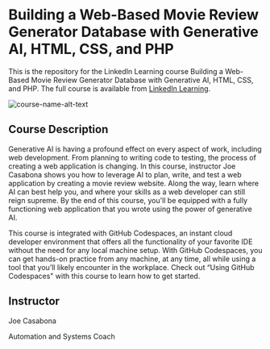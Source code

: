 # Building a Web-Based Movie Review Generator Database with Generative AI, HTML, CSS, and PHP
This is the repository for the LinkedIn Learning course Building a Web-Based Movie Review Generator Database with Generative AI, HTML, CSS, and PHP. The full course is available from [LinkedIn Learning][lil-course-url].

![course-name-alt-text][lil-thumbnail-url] 

## Course Description

<p>Generative AI is having a profound effect on every aspect of work, including web development. From planning to writing code to testing, the process of creating a web application is changing. In this course, instructor Joe Casabona shows you how to leverage AI to plan, write, and test a web application by creating a movie review website. Along the way, learn where AI can best help you, and where your skills as a web developer can still reign supreme. By the end of this course, you'll be equipped with a fully functioning web application that you wrote using the power of generative AI.</p><p>This course is integrated with GitHub Codespaces, an instant cloud developer environment that offers all the functionality of your favorite IDE without the need for any local machine setup. With GitHub Codespaces, you can get hands-on practice from any machine, at any time, all while using a tool that you’ll likely encounter in the workplace. Check out “Using GitHub Codespaces" with this course to learn how to get started.</p>

## Instructor

Joe Casabona

Automation and Systems Coach


[0]: # (Replace these placeholder URLs with actual course URLs)

[lil-course-url]: https://www.linkedin.com/learning/hands-on-ai-build-a-web-based-movie-review-generator-database-with-generative-ai-html-css-and-php
[lil-thumbnail-url]: https://media.licdn.com/dms/image/v2/D560DAQHu690dlOToAg/learning-public-crop_675_1200/B56ZhcXFT7HUAc-/0/1753896212037?e=2147483647&v=beta&t=29nJweENF3U7wGl2Iy8oPbSANSHdttI_xkXZcNNThhM

